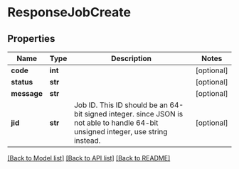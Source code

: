 # ResponseJobCreate

## Properties
Name | Type | Description | Notes
------------ | ------------- | ------------- | -------------
**code** | **int** |  | [optional] 
**status** | **str** |  | [optional] 
**message** | **str** |  | [optional] 
**jid** | **str** | Job ID. This ID should be an 64-bit signed integer. since JSON is not able to handle 64-bit unsigned integer, use string instead. | [optional] 

[[Back to Model list]](../README.md#documentation-for-models) [[Back to API list]](../README.md#documentation-for-api-endpoints) [[Back to README]](../README.md)

